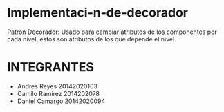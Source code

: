# Implementaci-n-de-decorador
Patrón Decorador: Usado para cambiar atributos de los componentes por
cada nivel, estos son atributos de los que depende el nivel.



# INTEGRANTES

* Andres Reyes 20142020103
* Camilo Ramirez 2014202078
* Daniel Camargo 20142020094
